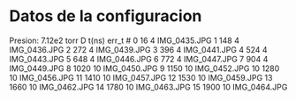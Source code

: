 # Datos de la configuracion
Presion: 7.12e2 torr
D t(ns) err_t #
0 16 4 IMG_0435.JPG
1 148 4 IMG_0436.JPG
2 272 4 IMG_0439.JPG
3 396 4 IMG_0441.JPG
4 524 4 IMG_0443.JPG
5 648 4 IMG_0446.JPG
6 772 4 IMG_0447.JPG
7 904 4 IMG_0449.JPG
8 1020 10 IMG_0450.JPG
9 1150 10 IMG_0452.JPG
10 1280 10 IMG_0456.JPG
11 1410 10 IMG_0457.JPG
12 1530 10 IMG_0459.JPG
13 1660 10 IMG_0462.JPG
14 1780 10 IMG_0463.JPG
15 1900 10 IMG_0464.JPG
